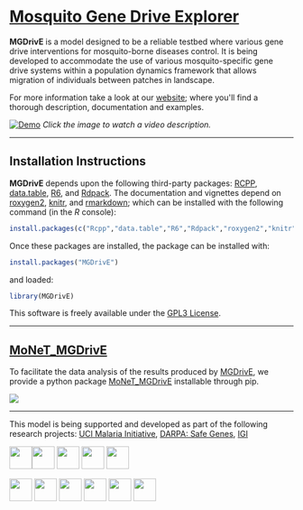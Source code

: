 # [Mosquito Gene Drive Explorer](https://marshalllab.github.io/MGDrivE/)


**MGDrivE** is a model designed to be a reliable testbed where various gene drive interventions for mosquito-borne diseases control. It is being developed to accommodate the use of various mosquito-specific gene drive systems within a population dynamics framework that allows migration of individuals between patches in landscape.

For more information take a look at our <a href="https://marshalllab.github.io/MGDrivE/">website</a>; where you'll find a thorough description, documentation and examples.


[![Demo](https://marshalllab.github.io/MGDrivE/images/crispr.jpg)](https://www.youtube.com/watch?time_continue=3&v=sZXuUtToszw)
_Click the image to watch a video description._

<hr>


## Installation Instructions

**MGDrivE** depends upon the following third-party packages: [RCPP](https://cran.r-project.org/web/packages/Rcpp/index.html), [data.table](https://cran.r-project.org/web/packages/data.table/index.html), [R6](https://cran.r-project.org/web/packages/R6/index.html), and [Rdpack](https://cran.r-project.org/web/packages/Rdpack/index.html). The documentation and vignettes depend on [roxygen2](https://cran.r-project.org/web/packages/roxygen2/index.html), [knitr](https://cran.r-project.org/web/packages/knitr/index.html), and [rmarkdown](https://cran.r-project.org/web/packages/rmarkdown/index.html); which can be installed with the following command (in the _R_ console):

```R
install.packages(c("Rcpp","data.table","R6","Rdpack","roxygen2","knitr","rmarkdown"))
```

Once these packages are installed, the package can be installed with:

```R
install.packages("MGDrivE")
```

and loaded:

```R
library(MGDrivE)
```

This software is freely available under the [GPL3 License](https://www.gnu.org/licenses/gpl-3.0.en.html).

<hr>

##  [MoNeT_MGDrivE](https://pypi.org/project/MoNeT-MGDrivE/)

To facilitate the data analysis of the results produced by [MGDrivE](https://marshalllab.github.io/MGDrivE/), we provide a python package [MoNeT_MGDrivE](https://pypi.org/project/MoNeT-MGDrivE/) installable through pip.

<img src="https://marshalllab.github.io/MGDrivE/images/Homing_01Cb.png" align="middle">

<hr>

This model is being supported and developed as part of the following research projects: [UCI Malaria Initiative](https://news.uci.edu/7517/05/08/uci-establishes-malaria-initiative-to-fight-deadly-disease-in-africa/), [DARPA: Safe Genes](https://www.darpa.mil/program/safe-genes), [IGI](https://innovativegenomics.org/)

<img src="https://marshalllab.github.io/MGDrivE/images/berkeley.jpg" height="40px" align="middle"><img src="https://marshalllab.github.io/MGDrivE/images/UCD.jpg" height="40px" align="middle"> <img src="https://marshalllab.github.io/MGDrivE/images/UCI.png" height="40px" align="middle"> <img src="https://marshalllab.github.io/MGDrivE/images/UCLA.png" height="40px" align="middle"> <img src="https://marshalllab.github.io/MGDrivE/images/UCR.jpg" height="40px" align="middle"> <br><br> <img src="https://marshalllab.github.io/MGDrivE/images/UCSD.png" height="40px" align="middle"> <img src="https://marshalllab.github.io/MGDrivE/images/JPL.png" height="40px" align="middle"> <img src="https://marshalllab.github.io/MGDrivE/images/IGI.png" height="40px" align="middle"> <img src="https://marshalllab.github.io/MGDrivE/images/DARPA.jpg" height="40px" align="middle"> <img src="https://marshalllab.github.io/MGDrivE/images/nvidia.jpg" height="40px" align="middle"> <img src="https://marshalllab.github.io/MGDrivE/images/UCIMI.png" height="40px" align="middle">

